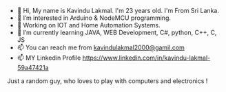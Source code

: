 - 👋 Hi, My name is Kavindu Lakmal. I'm 23 years old. I'm From Sri Lanka.
- 👀 I’m interested in Arduino & NodeMCU programming.
- 👀 Working on IOT and Home Automation Systems.
- 🌱 I’m currently learning JAVA, WEB Development, C#, python, C++, C, JS
- 📫 You can reach me from kavindulakmal2000@gamil.com
- 📫 MY Linkedin Profile https://www.linkedin.com/in/kavindu-lakmal-59a47421a

Just a random guy, who loves to play with computers and electronics !


<!---
KavinduLakmal2000/KavinduLakmal2000 is a ✨ special ✨ repository because its `README.md` (this file) appears on your GitHub profile.
You can click the Preview link to take a look at your changes.
--->
